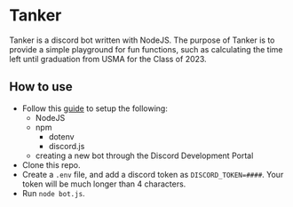 # Tanker

Tanker is a discord bot written with NodeJS. The purpose of Tanker is to provide a simple playground for fun functions, such as calculating the time left until graduation from USMA for the Class of 2023.

## How to use

- Follow this [guide](https://discordjs.guide/creating-your-bot/creating-commands.html#replying-to-commands) to setup the following:
    - NodeJS
    - npm
        - dotenv
        - discord.js
    - creating a new bot through the Discord Development Portal
- Clone this repo.
- Create a `.env` file, and add a discord token as `DISCORD_TOKEN=####`. Your token will be much longer than 4 characters.
- Run `node bot.js`.